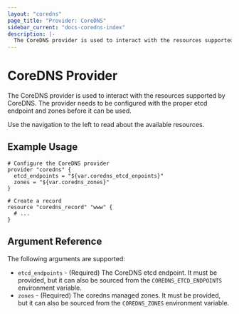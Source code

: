 ```yaml
---
layout: "coredns"
page_title: "Provider: CoreDNS"
sidebar_current: "docs-coredns-index"
description: |-
  The CoreDNS provider is used to interact with the resources supported by CoreDNS. The provider needs to be configured with the proper credentials before it can be used.
---
```


# CoreDNS Provider

The CoreDNS provider is used to interact with the
resources supported by CoreDNS. The provider needs to be configured
with the proper etcd endpoint and zones before it can be used.

Use the navigation to the left to read about the available resources.

## Example Usage

```hcl
# Configure the CoreDNS provider
provider "coredns" {
  etcd_endpoints = "${var.coredns_etcd_enpoints}"
  zones = "${var.coredns_zones}"
}

# Create a record
resource "coredns_record" "www" {
  # ...
}
```

## Argument Reference

The following arguments are supported:

* `etcd_endpoints` - (Required) The CoreDNS etcd endpoint. It must be provided, but it can also be sourced from the `COREDNS_ETCD_ENDPOINTS` environment variable.
* `zones` - (Required) The coredns managed zones. It must be provided, but it can also be sourced from the `COREDNS_ZONES` environment variable.
